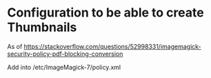 # Configuration to be able to create Thumbnails

As of https://stackoverflow.com/questions/52998331/imagemagick-security-policy-pdf-blocking-conversion

Add   <policy domain="coder" rights="read | write" pattern="PDF" /> into /etc/ImageMagick-7/policy.xml

